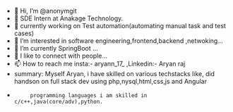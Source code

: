 - 👋 Hi, I’m @anonymgit
- 🏢 SDE Intern at Anakage Technology.
- 📖 currently working on Test automation(automating manual task and test cases)
- 👀 I’m interested in software engineering,frontend,backend ,netwoking...
- 🌱 I’m currently SpringBoot ...
- 💞️ I like to connect with people...
- 📫 How to reach me insta:- aryann_17_ ,Linkedin:- Aryan raj
- summary: Myself Aryan, i have skilled on various techstacks like, did handson on full stack dev using php,nysql,html,css,js and Angular 
-          programming languages i am skilled in c/c++,java(core/adv),python.
<!---
anonymgit/anonymgit is a ✨ special ✨ repository because its `README.md` (this file) appears on your GitHub profile.
You can click the Preview link to take a look at your changes.
--->
